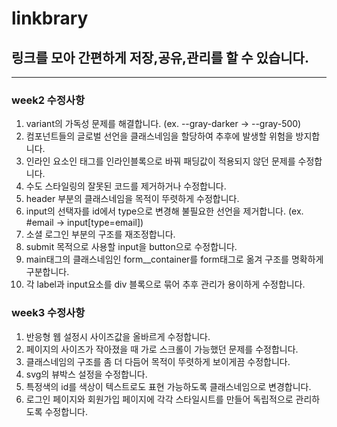 # linkbrary

## 링크를 모아 간편하게 저장,공유,관리를 할 수 있습니다.

---

### week2 수정사항

1. variant의 가독성 문제를 해결합니다. (ex. --gray-darker -> --gray-500)
2. 컴포넌트들의 글로벌 선언을 클래스네임을 할당하여 추후에 발생할 위험을 방지합니다.
3. 인라인 요소인 태그를 인라인블록으로 바꿔 패딩값이 적용되지 않던 문제를 수정합니다.
4. 수도 스타일링의 잘못된 코드를 제거하거나 수정합니다.
5. header 부분의 클래스네임을 목적이 뚜렷하게 수정합니다.
6. input의 선택자를 id에서 type으로 변경해 불필요한 선언을 제거합니다. (ex. #email -> input[type=email])
7. 소셜 로그인 부분의 구조를 재조정합니다.
8. submit 목적으로 사용할 input을 button으로 수정합니다.
9. main태그의 클래스네임인 form\_\_container를 form태그로 옮겨 구조를 명확하게 구분합니다.
10. 각 label과 input요소를 div 블록으로 묶어 추후 관리가 용이하게 수정합니다.

### week3 수정사항

1. 반응형 웹 설정시 사이즈값을 올바르게 수정합니다.
2. 페이지의 사이즈가 작아졌을 때 가로 스크롤이 가능했던 문제를 수정합니다.
3. 클래스네임의 구조를 좀 더 다듬어 목적이 뚜렷하게 보이게끔 수정합니다.
4. svg의 뷰박스 설정을 수정합니다.
5. 특정색의 id를 색상이 텍스트로도 표현 가능하도록 클래스네임으로 변경합니다.
6. 로그인 페이지와 회원가입 페이지에 각각 스타일시트를 만들어 독립적으로 관리하도록 수정합니다.
